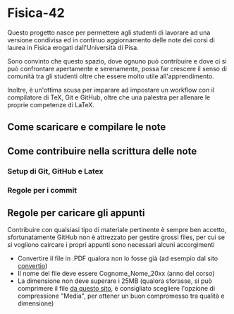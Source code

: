 # Fisica-42
Questo progetto nasce per permettere agli studenti di lavorare ad una versione condivisa ed in continuo aggiornamento delle note dei corsi di laurea in Fisica erogati dall'Università di Pisa.

Sono convinto che questo spazio, dove ognuno può contribuire e dove ci si può confrontare apertamente e serenamente, possa far crescere il senso di comunità tra gli studenti oltre che essere molto utile all'apprendimento.

Inoltre, è un'ottima scusa per imparare ad impostare un workflow con il compilatore di TeX, Git e GitHub, oltre che una palestra per allenare le proprie competenze di LaTeX.

## Come scaricare e compilare le note
## Come contribuire nella scrittura delle note
### Setup di Git, GitHub e Latex
### Regole per i commit
## Regole per caricare gli appunti
Contribuire con qualsiasi tipo di materiale pertinente è sempre ben accetto, sfortunatamente GitHub non è attrezzato per gestire grossi files, per cui se si vogliono caircare i propri appunti sono necessari alcuni accorgimenti
- Convertire il file in .PDF qualora non lo fosse già (ad esempio dal sito [convertio](https://convertio.co/it/))
- Il nome del file deve essere Cognome_Nome_20xx (anno del corso)
- La dimensione non deve superare i 25MB (qualora sforasse, si può comprimere il file [da questo sito](https://www.ilovepdf.com/compress_pdf), è consigliato scegliere l'opzione di compressione "Media", per ottener un buon compromesso tra qualità e dimensione)
